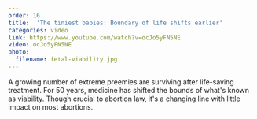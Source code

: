 ```yaml
---
order: 16
title:  'The tiniest babies: Boundary of life shifts earlier'
categories: video
link: https://www.youtube.com/watch?v=ocJo5yFN5NE
video: ocJo5yFN5NE
photo:
  filename: fetal-viability.jpg
---
```


A growing number of extreme preemies are surviving after life-saving treatment. For 50 years, medicine has shifted the bounds of what's known as viability. Though crucial to abortion law, it's a changing line with little impact on most abortions.